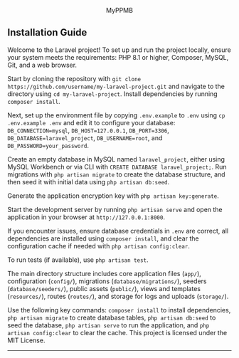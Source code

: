 <p align="center">MyPPMB</p>

<p align="center">

</p>

## Installation Guide

Welcome to the Laravel project! To set up and run the project locally, ensure your system meets the requirements: PHP 8.1 or higher, Composer, MySQL, Git, and a web browser.

Start by cloning the repository with `git clone https://github.com/username/my-laravel-project.git` and navigate to the directory using `cd my-laravel-project`. Install dependencies by running `composer install`.

Next, set up the environment file by copying `.env.example` to `.env` using `cp .env.example .env` and edit it to configure your database: `DB_CONNECTION=mysql`, `DB_HOST=127.0.0.1`, `DB_PORT=3306`, `DB_DATABASE=laravel_project`, `DB_USERNAME=root`, and `DB_PASSWORD=your_password`. 

Create an empty database in MySQL named `laravel_project`, either using MySQL Workbench or via CLI with `CREATE DATABASE laravel_project;`. Run migrations with `php artisan migrate` to create the database structure, and then seed it with initial data using `php artisan db:seed`. 

Generate the application encryption key with `php artisan key:generate`. 

Start the development server by running `php artisan serve` and open the application in your browser at `http://127.0.0.1:8000`. 

If you encounter issues, ensure database credentials in `.env` are correct, all dependencies are installed using `composer install`, and clear the configuration cache if needed with `php artisan config:clear`. 

To run tests (if available), use `php artisan test`. 

The main directory structure includes core application files (`app/`), configuration (`config/`), migrations (`database/migrations/`), seeders (`database/seeders/`), public assets (`public/`), views and templates (`resources/`), routes (`routes/`), and storage for logs and uploads (`storage/`). 

Use the following key commands: `composer install` to install dependencies, `php artisan migrate` to create database tables, `php artisan db:seed` to seed the database, `php artisan serve` to run the application, and `php artisan config:clear` to clear the cache. This project is licensed under the MIT License.

---
